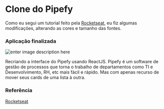 
# Clone do Pipefy

Como eu segui um tutorial feito pela [Rocketseat](https://www.youtube.com/watch?v=awRtgpRsdTQ), eu fiz algumas modificações, alterando as cores e tamanho das fontes.

### Aplicação finalizada
![enter image description here](https://i.imgur.com/J3wgkzY.png)

Recriando a interface do Pipefy usando ReactJS. Pipefy é um software de gestão de processos que torna o trabalho de departamentos como TI e Desenvolvimento, RH, etc mais fácil e rápido. Mas com apenas recurso de mover seus cards de uma lista à outra.

### Referência

[Rocketseat](https://www.youtube.com/watch?v=awRtgpRsdTQ)
